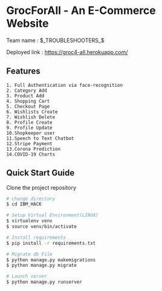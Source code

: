 # GrocForAll  - An E-Commerce Website

Team name : $_TROUBLESHOOTERS_$


Deployed link : https://groc4-all.herokuapp.com/

## Features
	1. Full Authentication via face-recognition
	2. Category Add
	3. Product Add
	4. Shopping Cart
	5. Checkout Page
	6. Wishlists Create
	7. Wishlish Delete
	8. Profile Create
	9. Profile Update
	10.Shopkeeper user
	11.Speech to Text Chatbot
	12.Stripe Payment
	13.Corona Prediction
	14.COVID-19 Charts

## Quick Start Guide

Clone the project repository

``` bash
# change directory
$ cd IBM_HACK

# Setup Virtual Environment(LINUX)
$ virtualenv venv
$ source venv/bin/activate

# Install requirements
$ pip install -r requirements.txt

# Migrate db File
$ python manage.py makemigrations
$ python manage.py migrate

# Launch server
$ python manage.py runserver

```
